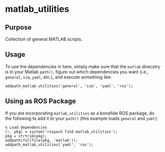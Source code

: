 # matlab_utilities

## Purpose

Collection of general MATLAB scripts.

## Usage

To use the dependencies in here, simply make sure that the `matlab` direcotry is in your Matlab `path()`, figure out which dependencies you want (i.e., `general`, `sim`, `yaml`, etc.), and execute something like:

	addpath_matlab_utilities('general', 'sim', 'yaml', 'ros');

## Using as ROS Package

If you are incorporating `matlab_utilities` as a bonafide ROS package, do the following to add it to your `path()` (this example loads `general` and `yaml`):

	% Load dependencies
	[~, pkg] = system('rospack find matlab_utilities');
	pkg = strtrim(pkg);
	addpath(fullfile(pkg, 'matlab'));
	addpath_matlab_utilities('yaml', 'ros');
